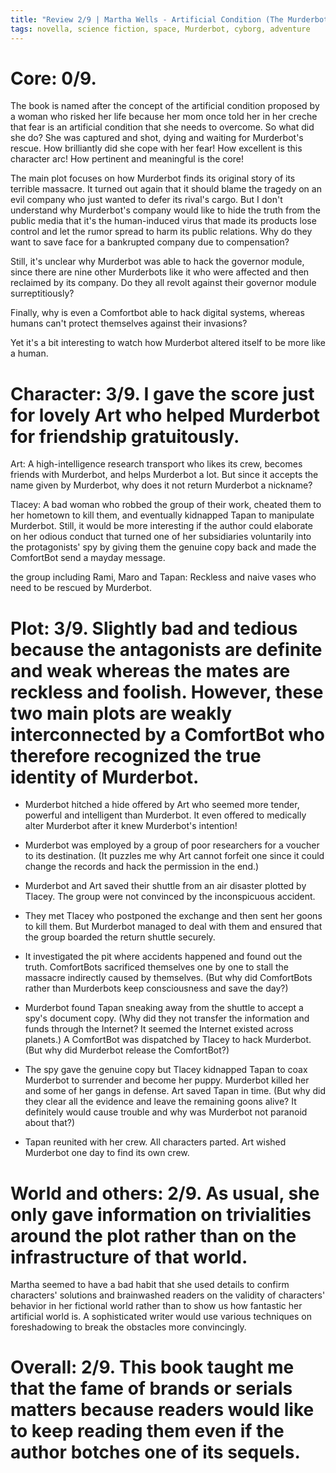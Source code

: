 ```yaml
---
title: "Review 2/9 | Martha Wells - Artificial Condition (The Murderbot Diaries #2)"
tags: novella, science fiction, space, Murderbot, cyborg, adventure
---
```


# Core: 0/9.
The book is named after the concept of the artificial condition proposed by a woman who risked her life because her mom once told her in her creche that fear is an artificial condition that she needs to overcome. So what did she do? She was captured and shot, dying and waiting for Murderbot's rescue. How brilliantly did she cope with her fear! How excellent is this character arc! How pertinent and meaningful is the core!

The main plot focuses on how Murderbot finds its original story of its terrible massacre.
 It turned out again that it should blame the tragedy on an evil company who just wanted to defer its rival's cargo. But I don't understand why Murderbot's company would like to hide the truth from the public media that it's the human-induced virus that made its products lose control and let the rumor spread to harm its public relations. Why do they want to save face for a bankrupted company due to compensation?

Still, it's unclear why Murderbot was able to hack the governor module, since there are nine other Murderbots like it who were affected and then reclaimed by its company. Do they all revolt against their governor module surreptitiously?

Finally, why is even a Comfortbot able to hack digital systems, whereas humans can't protect themselves against their invasions?

Yet it's a bit interesting to watch how Murderbot altered itself to be more like a human.

# Character: 3/9. I gave the score just for lovely Art who helped Murderbot for friendship gratuitously.
Art: A high-intelligence research transport who likes its crew, becomes friends with Murderbot, and helps Murderbot a lot. But since it accepts the name given by Murderbot, why does it not return Murderbot a nickname?

Tlacey: A bad woman who robbed the group of their work, cheated them to her hometown to kill them, and eventually kidnapped Tapan to manipulate Murderbot. Still, it would be more interesting if the author could elaborate on her odious conduct that turned one of her subsidiaries voluntarily into the protagonists' spy by giving them the genuine copy back and made the ComfortBot send a mayday message.

the group including Rami, Maro and Tapan: Reckless and naive vases who need to be rescued by Murderbot.


# Plot: 3/9. Slightly bad and tedious because the antagonists are definite and weak whereas the mates are reckless and foolish. However, these two main plots are weakly interconnected by a ComfortBot who therefore recognized the true identity of Murderbot.

+ Murderbot hitched a hide offered by Art who seemed more tender, powerful and intelligent than Murderbot. It even offered to medically alter Murderbot after it knew Murderbot's intention!
+ Murderbot was employed by a group of poor researchers for a voucher to its destination. (It puzzles me why Art cannot forfeit one since it could change the records and hack the permission in the end.)

+ Murderbot and Art saved their shuttle from an air disaster plotted by Tlacey. The group were not convinced by the inconspicuous accident.
+ They met Tlacey who postponed the exchange and then sent her goons to kill them. But Murderbot managed to deal with them and ensured that the group boarded the return shuttle securely.
+ It investigated the pit where accidents happened and found out the truth. ComfortBots sacrificed themselves one by one to stall the massacre indirectly caused by themselves. (But why did ComfortBots rather than Murderbots keep consciousness and save the day?)

+ Murderbot found Tapan sneaking away from the shuttle to accept a spy's document copy. (Why did they not transfer the information and funds through the Internet? It seemed the Internet existed across planets.) A ComfortBot was dispatched by Tlacey to hack Murderbot. (But why did Murderbot release the ComfortBot?)
+ The spy gave the genuine copy but Tlacey kidnapped Tapan to coax Murderbot to surrender and become her puppy. Murderbot killed her and some of her gangs in defense. Art saved Tapan in time. (But why did they clear all the evidence and leave the remaining goons alive? It definitely would cause trouble and why was Murderbot not paranoid about that?)
+ Tapan reunited with her crew. All characters parted. Art wished Murderbot one day to find its own crew.


# World and others: 2/9. As usual, she only gave information on trivialities around the plot rather than on the infrastructure of that world.

Martha seemed to have a bad habit that she used details to confirm characters' solutions and brainwashed readers on the validity of characters' behavior in her fictional world rather than to show us how fantastic her artificial world is. A sophisticated writer would use various techniques on foreshadowing to break the obstacles more convincingly.

# Overall: 2/9. This book taught me that the fame of brands or serials matters because readers would like to keep reading them even if the author botches one of its sequels.

